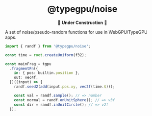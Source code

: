 <div align="center">

# @typegpu/noise

🚧 **Under Construction** 🚧

</div>

A set of noise/pseudo-random functions for use in WebGPU/TypeGPU apps.

```ts
import { randf } from '@typegpu/noise';

const time = root.createUniform(f32);

const mainFrag = tgpu
  .fragmentFn({
    in: { pos: builtin.position },
    out: vec4f,
  })((input) => {
    randf.seed2(add(input.pos.xy, vec2f(time.$)));

    const val = randf.sample(); // => number
    const normal = randf.onUnitSphere(); // => v3f
    const dir = randf.inUnitCircle(); // => v2f
  });
```
